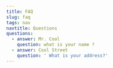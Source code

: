 ```yaml
---
title: FAQ
slug: faq
tags: nav
navtitle: Questions
questions:
  - answer: Mr. Cool
    question: what is your name ?
  - answer: Cool Street
    question: ' What is your address?'
---
```


